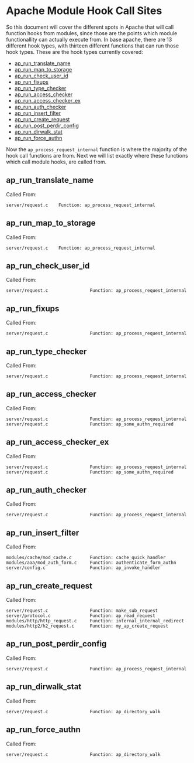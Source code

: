 # Apache Module Hook Call Sites

So this document will cover the different spots in Apache that will call function hooks from modules, since those are the points which module functionallity can actually execute from. In base apache, there are 13 different hook types, with thirteen different functions that can run those hook types. These are the hook types currently covered:

* [ap_run_translate_name](#ap_run_translate_name)
* [ap_run_map_to_storage](#ap_run_map_to_storage)
* [ap_run_check_user_id](#ap_run_check_user_id)
* [ap_run_fixups](#ap_run_fixups)
* [ap_run_type_checker](#ap_run_type_checker)
* [ap_run_access_checker](#ap_run_access_checker)
* [ap_run_access_checker_ex](#ap_run_access_checker_ex)
* [ap_run_auth_checker](#ap_run_auth_checker)
* [ap_run_insert_filter](#ap_run_insert_filter)
* [ap_run_create_request](#ap_run_create_request)
* [ap_run_post_perdir_config](#ap_run_post_perdir_config)
* [ap_run_dirwalk_stat](#ap_run_dirwalk_stat)
* [ap_run_force_authn](#ap_run_force_authn)


Now the `ap_process_request_internal` function is where the majority of the hook call functions are from. Next we will list exactly where these functions which call module hooks, are called from.

## ap_run_translate_name

Called From:
```
server/request.c 	Function: ap_process_request_internal
```

## ap_run_map_to_storage

Called From:
```
server/request.c 	Function: ap_process_request_internal
```

## ap_run_check_user_id

Called From:
```
server/request.c 				Function: ap_process_request_internal
```

## ap_run_fixups

Called From:
```
server/request.c 				Function: ap_process_request_internal
```

## ap_run_type_checker

Called From:
```
server/request.c 				Function: ap_process_request_internal
```

## ap_run_access_checker

Called From:
```
server/request.c 				Function: ap_process_request_internal
server/request.c 				Function: ap_some_authn_required
```

## ap_run_access_checker_ex

Called From:
```
server/request.c 				Function: ap_process_request_internal
server/request.c 				Function: ap_some_authn_required
```

## ap_run_auth_checker

Called From:
```
server/request.c 				Function: ap_process_request_internal
```

## ap_run_insert_filter

Called From:
```
modules/cache/mod_cache.c 		Function: cache_quick_handler
modules/aaa/mod_auth_form.c 	Function: authenticate_form_authn
server/config.c 				Function: ap_invoke_handler
```

## ap_run_create_request

Called From:
```
server/request.c 				Function: make_sub_request
server/protocol.c 				Function: ap_read_request
modules/http/http_request.c 	Function: internal_internal_redirect
modules/http2/h2_request.c 		Function: my_ap_create_request
```

## ap_run_post_perdir_config

Called From:
```
server/request.c 				Function: ap_process_request_internal
```

## ap_run_dirwalk_stat

Called From:
```
server/request.c 				Function: ap_directory_walk
```

## ap_run_force_authn

Called From:
```
server/request.c 				Function: ap_directory_walk
```
